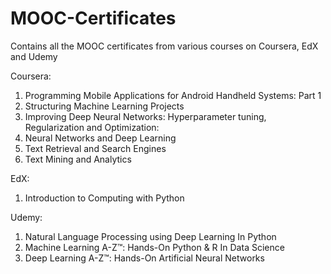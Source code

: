 # MOOC-Certificates
Contains all the MOOC certificates from various courses on Coursera, EdX and Udemy 

Coursera:

  1. Programming Mobile Applications for Android Handheld
     Systems: Part 1
  2. Structuring Machine Learning Projects
  3. Improving Deep Neural Networks: Hyperparameter tuning, Regularization and Optimization:
  4. Neural Networks and Deep Learning
  5. Text Retrieval and Search Engines
  6. Text Mining and Analytics

EdX:
  1. Introduction to Computing with Python

Udemy:
  1. Natural Language Processing using Deep Learning In Python
  2. Machine Learning A-Z™: Hands-On Python & R In Data Science
  3. Deep Learning A-Z™: Hands-On Artificial Neural Networks
